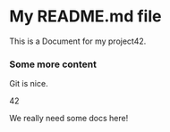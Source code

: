 # My README.md file

This is a Document for my project42.

### Some more content

Git is nice.

42

We really need some docs here!

